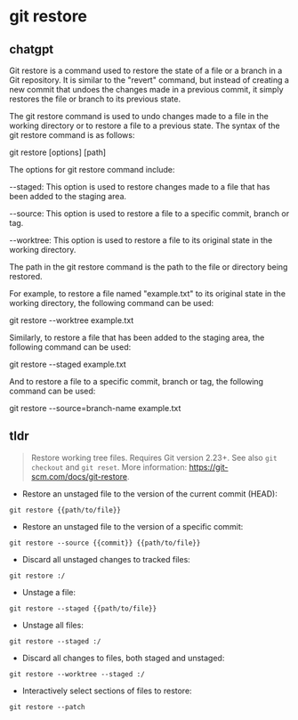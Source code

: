 # git restore 
## chatgpt 
Git restore is a command used to restore the state of a file or a branch in a Git repository. It is similar to the "revert" command, but instead of creating a new commit that undoes the changes made in a previous commit, it simply restores the file or branch to its previous state.

The git restore command is used to undo changes made to a file in the working directory or to restore a file to a previous state. The syntax of the git restore command is as follows:

git restore [options] [path]

The options for git restore command include:

--staged: This option is used to restore changes made to a file that has been added to the staging area.

--source: This option is used to restore a file to a specific commit, branch or tag.

--worktree: This option is used to restore a file to its original state in the working directory.

The path in the git restore command is the path to the file or directory being restored.

For example, to restore a file named "example.txt" to its original state in the working directory, the following command can be used:

git restore --worktree example.txt

Similarly, to restore a file that has been added to the staging area, the following command can be used:

git restore --staged example.txt

And to restore a file to a specific commit, branch or tag, the following command can be used:

git restore --source=branch-name example.txt 

## tldr 
 
> Restore working tree files. Requires Git version 2.23+.
> See also `git checkout` and `git reset`.
> More information: <https://git-scm.com/docs/git-restore>.

- Restore an unstaged file to the version of the current commit (HEAD):

`git restore {{path/to/file}}`

- Restore an unstaged file to the version of a specific commit:

`git restore --source {{commit}} {{path/to/file}}`

- Discard all unstaged changes to tracked files:

`git restore :/`

- Unstage a file:

`git restore --staged {{path/to/file}}`

- Unstage all files:

`git restore --staged :/`

- Discard all changes to files, both staged and unstaged:

`git restore --worktree --staged :/`

- Interactively select sections of files to restore:

`git restore --patch`
